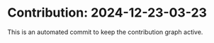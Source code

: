 # Contribution: 2024-12-23-03-23
This is an automated commit to keep the contribution graph active.
